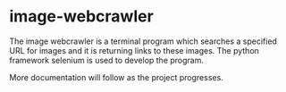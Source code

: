 # image-webcrawler

The image webcrawler is a terminal program which searches a specified URL for images and it is
returning links to these images.
The python framework selenium is used to develop the program.

More documentation will follow as the project progresses.
